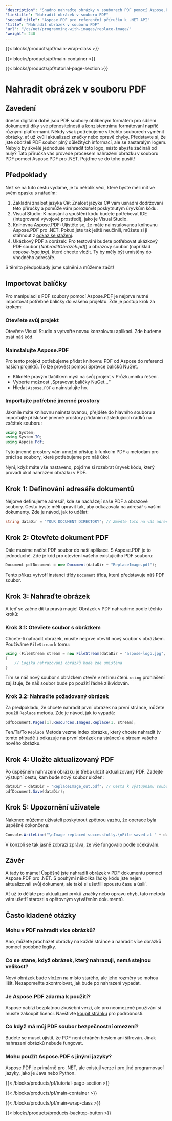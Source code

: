 ```yaml
---
"description": "Snadno nahraďte obrázky v souborech PDF pomocí Aspose.PDF pro .NET. Postupujte podle tohoto průvodce, který obsahuje podrobné pokyny a vylepšete si své dovednosti v oblasti správy PDF."
"linktitle": "Nahradit obrázek v souboru PDF"
"second_title": "Aspose.PDF pro referenční příručku k .NET API"
"title": "Nahradit obrázek v souboru PDF"
"url": "/cs/net/programming-with-images/replace-image/"
"weight": 240
---
```


{{< blocks/products/pf/main-wrap-class >}}

{{< blocks/products/pf/main-container >}}

{{< blocks/products/pf/tutorial-page-section >}}

# Nahradit obrázek v souboru PDF

## Zavedení

dnešní digitální době jsou PDF soubory oblíbeným formátem pro sdílení dokumentů díky své přenositelnosti a konzistentnímu formátování napříč různými platformami. Někdy však potřebujeme v těchto souborech vyměnit obrázky, ať už kvůli aktualizaci značky nebo opravě chyby. Představte si, že jste obdrželi PDF soubor plný důležitých informací, ale se zastaralým logem. Nebylo by skvělé jednoduše nahradit toto logo, místo abyste začínali od nuly? Tato příručka vás provede procesem nahrazení obrázku v souboru PDF pomocí Aspose.PDF pro .NET. Pojďme se do toho pustit!

## Předpoklady

Než se na tuto cestu vydáme, je tu několik věcí, které byste měli mít ve svém opasku s nářadím:

1. Základní znalost jazyka C#: Znalost jazyka C# vám usnadní dodržování této příručky a pomůže vám porozumět poskytnutým úryvkům kódu.
2. Visual Studio: K napsání a spuštění kódu budete potřebovat IDE (integrované vývojové prostředí), jako je Visual Studio.
3. Knihovna Aspose.PDF: Ujistěte se, že máte nainstalovanou knihovnu Aspose.PDF pro .NET. Pokud jste tak ještě neučinili, můžete si ji stáhnout z [odkaz ke stažení](https://releases.aspose.com/pdf/net/).
4. Ukázkový PDF a obrázek: Pro testování budete potřebovat ukázkový PDF soubor (*NahraditObrázek.pdf*) a obrazový soubor (například *aspose-logo.jpg*), které chcete vložit. Ty by měly být umístěny do vhodného adresáře.

S těmito předpoklady jsme splněni a můžeme začít! 

## Importovat balíčky

Pro manipulaci s PDF soubory pomocí Aspose.PDF je nejprve nutné importovat potřebné balíčky do vašeho projektu. Zde je postup krok za krokem:

### Otevřete svůj projekt

Otevřete Visual Studio a vytvořte novou konzolovou aplikaci. Zde budeme psát náš kód.

### Nainstalujte Aspose.PDF

Pro tento projekt potřebujeme přidat knihovnu PDF od Aspose do referencí našich projektů. To lze provést pomocí Správce balíčků NuGet. 

- Klikněte pravým tlačítkem myši na svůj projekt v Průzkumníku řešení.
- Vyberte možnost „Spravovat balíčky NuGet...“
- Hledat `Aspose.PDF` a nainstalujte ho.

### Importujte potřebné jmenné prostory 

Jakmile máte knihovnu nainstalovanou, přejděte do hlavního souboru a importujte příslušné jmenné prostory přidáním následujících řádků na začátek souboru:

```csharp
using System;
using System.IO;
using Aspose.Pdf;
```

Tyto jmenné prostory vám umožní přístup k funkcím PDF a metodám pro práci se soubory, které potřebujeme pro náš úkol.

Nyní, když máte vše nastaveno, pojďme si rozebrat úryvek kódu, který provádí úkol nahrazení obrázku v PDF. 

## Krok 1: Definování adresáře dokumentů

Nejprve definujeme adresář, kde se nacházejí naše PDF a obrazové soubory. Cestu byste měli upravit tak, aby odkazovala na adresář s vašimi dokumenty. Zde je návod, jak to udělat:

```csharp
string dataDir = "YOUR DOCUMENT DIRECTORY"; // Změňte toto na váš adresář
```

## Krok 2: Otevřete dokument PDF

Dále musíme načíst PDF soubor do naší aplikace. S Aspose.PDF je to jednoduché. Zde je kód pro otevření vašeho existujícího PDF souboru:

```csharp
Document pdfDocument = new Document(dataDir + "ReplaceImage.pdf");
```

Tento příkaz vytvoří instanci třídy `Document` třída, která představuje náš PDF soubor.

## Krok 3: Nahraďte obrázek

A teď se začne dít ta pravá magie! Obrázek v PDF nahradíme podle těchto kroků:

### Krok 3.1: Otevřete soubor s obrázkem

Chcete-li nahradit obrázek, musíte nejprve otevřít nový soubor s obrázkem. Používáme `FileStream` k tomu:

```csharp
using (FileStream stream = new FileStream(dataDir + "aspose-logo.jpg", FileMode.Open))
{
    // Logika nahrazování obrázků bude zde umístěna
}
```

Tím se náš nový soubor s obrázkem otevře v režimu čtení. `using` prohlášení zajišťuje, že náš soubor bude po použití řádně zlikvidován.

### Krok 3.2: Nahraďte požadovaný obrázek

Za předpokladu, že chcete nahradit první obrázek na první stránce, můžete použít `Replace` metoda. Zde je návod, jak to vypadá:

```csharp
pdfDocument.Pages[1].Resources.Images.Replace(1, stream);
```

Ten/Ta/To `Replace` Metoda vezme index obrázku, který chcete nahradit (v tomto případě `1` odkazuje na první obrázek na stránce) a stream vašeho nového obrázku.

## Krok 4: Uložte aktualizovaný PDF

Po úspěšném nahrazení obrázku je třeba uložit aktualizovaný PDF. Zadejte výstupní cestu, kam bude nový soubor uložen:

```csharp
dataDir = dataDir + "ReplaceImage_out.pdf"; // Cesta k výstupnímu souboru
pdfDocument.Save(dataDir);
```

## Krok 5: Upozornění uživatele

Nakonec můžeme uživateli poskytnout zpětnou vazbu, že operace byla úspěšně dokončena:

```csharp
Console.WriteLine("\nImage replaced successfully.\nFile saved at " + dataDir);
```

V konzoli se tak jasně zobrazí zpráva, že vše fungovalo podle očekávání.

## Závěr

A tady to máme! Úspěšně jste nahradili obrázek v PDF dokumentu pomocí Aspose.PDF pro .NET. S pouhými několika řádky kódu jste nejen aktualizovali svůj dokument, ale také si ušetřili spoustu času a úsilí. 

Ať už to děláte pro aktualizaci prvků značky nebo opravu chyb, tato metoda vám ušetří starosti s opětovným vytvářením dokumentů.

## Často kladené otázky

### Mohu v PDF nahradit více obrázků?
Ano, můžete procházet obrázky na každé stránce a nahradit více obrázků pomocí podobné logiky.

### Co se stane, když obrázek, který nahrazuji, nemá stejnou velikost?
Nový obrázek bude vložen na místo starého, ale jeho rozměry se mohou lišit. Nezapomeňte zkontrolovat, jak bude po nahrazení vypadat.

### Je Aspose.PDF zdarma k použití?
Aspose nabízí bezplatnou zkušební verzi, ale pro neomezené používání si musíte zakoupit licenci. Navštivte [koupit stránku](https://purchase.aspose.com/buy) pro podrobnosti.

### Co když má můj PDF soubor bezpečnostní omezení?
Budete se muset ujistit, že PDF není chráněn heslem ani šifrován. Jinak nahrazení obrázků nebude fungovat.

### Mohu použít Aspose.PDF s jinými jazyky?
Aspose.PDF je primárně pro .NET, ale existují verze i pro jiné programovací jazyky, jako je Java nebo Python.

{{< /blocks/products/pf/tutorial-page-section >}}

{{< /blocks/products/pf/main-container >}}

{{< /blocks/products/pf/main-wrap-class >}}

{{< blocks/products/products-backtop-button >}}
